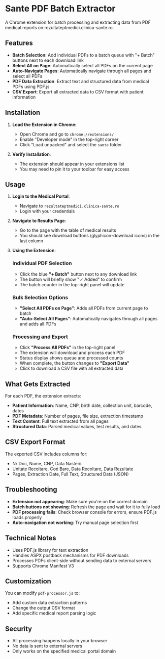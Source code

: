 # Sante PDF Batch Extractor

A Chrome extension for batch processing and extracting data from PDF medical reports on rezultateptmedici.clinica-sante.ro.

## Features

- **Batch Selection**: Add individual PDFs to a batch queue with "+ Batch" buttons next to each download link
- **Select All on Page**: Automatically select all PDFs on the current page
- **Auto-Navigate Pages**: Automatically navigate through all pages and select all PDFs
- **PDF Data Extraction**: Extract text and structured data from medical PDFs using PDF.js
- **CSV Export**: Export all extracted data to CSV format with patient information

## Installation

1. **Load the Extension in Chrome**:
   - Open Chrome and go to `chrome://extensions/`
   - Enable "Developer mode" in the top-right corner
   - Click "Load unpacked" and select the `sante` folder

2. **Verify Installation**:
   - The extension should appear in your extensions list
   - You may need to pin it to your toolbar for easy access

## Usage

1. **Login to the Medical Portal**:
   - Navigate to `rezultateptmedici.clinica-sante.ro`
   - Login with your credentials

2. **Navigate to Results Page**:
   - Go to the page with the table of medical results
   - You should see download buttons (glyphicon-download icons) in the last column

3. **Using the Extension**:

   ### Individual PDF Selection
   - Click the blue **"+ Batch"** button next to any download link
   - The button will briefly show "✓ Added" to confirm
   - The batch counter in the top-right panel will update

   ### Bulk Selection Options
   - **"Select All PDFs on Page"**: Adds all PDFs from current page to batch
   - **"Auto-Select All Pages"**: Automatically navigates through all pages and adds all PDFs

   ### Processing and Export
   - Click **"Process All PDFs"** in the top-right panel
   - The extension will download and process each PDF
   - Status display shows queue and processed counts
   - When complete, the button changes to **"Export Data"**
   - Click to download a CSV file with all extracted data

## What Gets Extracted

For each PDF, the extension extracts:

- **Patient Information**: Name, CNP, birth date, collection unit, barcode, dates
- **PDF Metadata**: Number of pages, file size, extraction timestamp
- **Text Content**: Full text extracted from all pages
- **Structured Data**: Parsed medical values, test results, and dates

## CSV Export Format

The exported CSV includes columns for:
- Nr Doc, Nume, CNP, Data Nasterii
- Unitate Recoltare, Cod Bare, Data Recoltare, Data Rezultate
- Pages, Extraction Date, Full Text, Structured Data (JSON)

## Troubleshooting

- **Extension not appearing**: Make sure you're on the correct domain
- **Batch buttons not showing**: Refresh the page and wait for it to fully load
- **PDF processing fails**: Check browser console for errors, ensure PDF.js loads properly
- **Auto-navigation not working**: Try manual page selection first

## Technical Notes

- Uses PDF.js library for text extraction
- Handles ASPX postback mechanisms for PDF downloads
- Processes PDFs client-side without sending data to external servers
- Supports Chrome Manifest V3

## Customization

You can modify `pdf-processor.js` to:
- Add custom data extraction patterns
- Change the output CSV format
- Add specific medical report parsing logic

## Security

- All processing happens locally in your browser
- No data is sent to external servers
- Only works on the specified medical portal domain